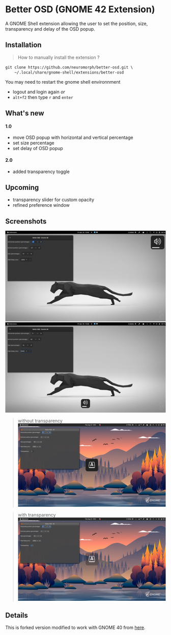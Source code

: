 # Better OSD (GNOME 42 Extension)

A GNOME Shell extension allowing the user to set the position, size, transparency and delay of the OSD popup.

## Installation


> How to manually install the extension ?

```
git clone https://github.com/neuromorph/better-osd.git \
	~/.local/share/gnome-shell/extensions/better-osd
```

You may need to restart the gnome shell environnment

- logout and login again _or_
- `alt+f2` then type `r` and `enter`

## What's new

#### 1.0
- move OSD popup with horizontal and vertical percentage
- set size percentage
- set delay of OSD popup

#### 2.0
- added transparency toggle

## Upcoming

- transparency slider for custom opacity
- refined preference window

## Screenshots

![Screenshot](img/img1.png)
![Screenshot](img/img2.png)

> without transparency
![Screenshot](img/img3.png)

> with transparency
![Screenshot](img/img4.png)

## Details

This is forked version modified to work with GNOME 40 from [here](https://extensions.gnome.org/extension/1345/better-osd/).
